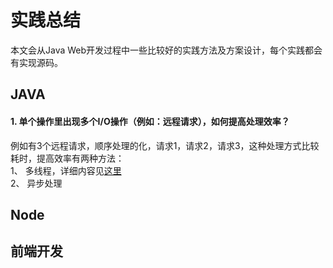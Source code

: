 # 实践总结
本文会从Java Web开发过程中一些比较好的实践方法及方案设计，每个实践都会有实现源码。
## JAVA
#### 1. 单个操作里出现多个I/O操作（例如：远程请求），如何提高处理效率？
例如有3个远程请求，顺序处理的化，请求1，请求2，请求3，这种处理方式比较耗时，提高效率有两种方法：  
 1、 多线程，详细内容见[这里](./docs/多个远程请求并发处理-多线程版.md)  
 2、 异步处理
## Node

## 前端开发